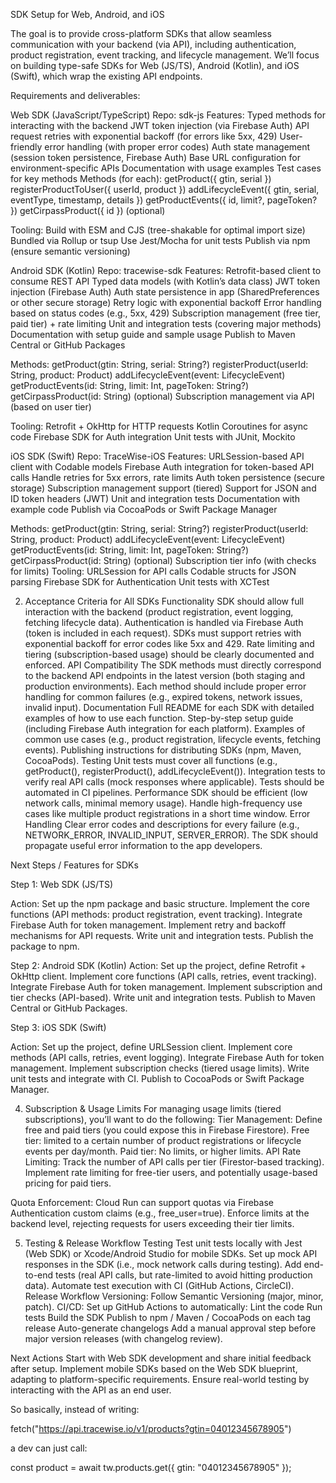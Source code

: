 SDK Setup for Web, Android, and iOS

The goal is to provide cross-platform SDKs that allow seamless communication with your backend (via API), including authentication, product registration, event tracking, and lifecycle management. We’ll focus on building type-safe SDKs for Web (JS/TS), Android (Kotlin), and iOS (Swift), which wrap the existing API endpoints.

Requirements and deliverables:

Web SDK (JavaScript/TypeScript)
Repo: sdk-js
Features:
Typed methods for interacting with the backend
JWT token injection (via Firebase Auth)
API request retries with exponential backoff (for errors like 5xx, 429)
User-friendly error handling (with proper error codes)
Auth state management (session token persistence, Firebase Auth)
Base URL configuration for environment-specific APIs
Documentation with usage examples
Test cases for key methods
Methods (for each):
getProduct({ gtin, serial })
registerProductToUser({ userId, product })
addLifecycleEvent({ gtin, serial, eventType, timestamp, details })
getProductEvents({ id, limit?, pageToken? })
getCirpassProduct({ id }) (optional)

Tooling:
Build with ESM and CJS (tree-shakable for optimal import size)
Bundled via Rollup or tsup
Use Jest/Mocha for unit tests
Publish via npm (ensure semantic versioning)

Android SDK (Kotlin)
Repo: tracewise-sdk
Features:
Retrofit-based client to consume REST API
Typed data models (with Kotlin’s data class)
JWT token injection (Firebase Auth)
Auth state persistence in app (SharedPreferences or other secure storage)
Retry logic with exponential backoff
Error handling based on status codes (e.g., 5xx, 429)
Subscription management (free tier, paid tier) + rate limiting
Unit and integration tests (covering major methods)
Documentation with setup guide and sample usage
Publish to Maven Central or GitHub Packages

Methods:
getProduct(gtin: String, serial: String?)
registerProduct(userId: String, product: Product)
addLifecycleEvent(event: LifecycleEvent)
getProductEvents(id: String, limit: Int, pageToken: String?)
getCirpassProduct(id: String) (optional)
Subscription management via API (based on user tier)

Tooling:
Retrofit + OkHttp for HTTP requests
Kotlin Coroutines for async code
Firebase SDK for Auth integration
Unit tests with JUnit, Mockito

iOS SDK (Swift)
Repo: TraceWise-iOS
Features:
URLSession-based API client with Codable models
Firebase Auth integration for token-based API calls
Handle retries for 5xx errors, rate limits
Auth token persistence (secure storage)
Subscription management support (tiered)
Support for JSON and ID token headers (JWT)
Unit and integration tests
Documentation with example code
Publish via CocoaPods or Swift Package Manager

Methods:
getProduct(gtin: String, serial: String?)
registerProduct(userId: String, product: Product)
addLifecycleEvent(event: LifecycleEvent)
getProductEvents(id: String, limit: Int, pageToken: String?)
getCirpassProduct(id: String) (optional)
Subscription tier info (with checks for limits)
Tooling:
URLSession for API calls
Codable structs for JSON parsing
Firebase SDK for Authentication
Unit tests with XCTest

2) Acceptance Criteria for All SDKs
Functionality
SDK should allow full interaction with the backend (product registration, event logging, fetching lifecycle data).
Authentication is handled via Firebase Auth (token is included in each request).
SDKs must support retries with exponential backoff for error codes like 5xx and 429.
Rate limiting and tiering (subscription-based usage) should be clearly documented and enforced.
API Compatibility
The SDK methods must directly correspond to the backend API endpoints in the latest version (both staging and production environments).
Each method should include proper error handling for common failures (e.g., expired tokens, network issues, invalid input).
Documentation
Full README for each SDK with detailed examples of how to use each function.
Step-by-step setup guide (including Firebase Auth integration for each platform).
Examples of common use cases (e.g., product registration, lifecycle events, fetching events).
Publishing instructions for distributing SDKs (npm, Maven, CocoaPods).
Testing
Unit tests must cover all functions (e.g., getProduct(), registerProduct(), addLifecycleEvent()).
Integration tests to verify real API calls (mock responses where applicable).
Tests should be automated in CI pipelines.
Performance
SDK should be efficient (low network calls, minimal memory usage).
Handle high-frequency use cases like multiple product registrations in a short time window.
Error Handling
Clear error codes and descriptions for every failure (e.g., NETWORK_ERROR, INVALID_INPUT, SERVER_ERROR).
The SDK should propagate useful error information to the app developers.

Next Steps / Features for SDKs

Step 1: Web SDK (JS/TS)

Action:
Set up the npm package and basic structure.
Implement the core functions (API methods: product registration, event tracking).
Integrate Firebase Auth for token management.
Implement retry and backoff mechanisms for API requests.
Write unit and integration tests.
Publish the package to npm.

Step 2: Android SDK (Kotlin)
Action:
Set up the project, define Retrofit + OkHttp client.
Implement core functions (API calls, retries, event tracking).
Integrate Firebase Auth for token management.
Implement subscription and tier checks (API-based).
Write unit and integration tests.
Publish to Maven Central or GitHub Packages.

Step 3: iOS SDK (Swift)

Action:
Set up the project, define URLSession client.
Implement core methods (API calls, retries, event logging).
Integrate Firebase Auth for token management.
Implement subscription checks (tiered usage limits).
Write unit tests and integrate with CI.
Publish to CocoaPods or Swift Package Manager.

4) Subscription & Usage Limits
For managing usage limits (tiered subscriptions), you’ll want to do the following:
Tier Management:
Define free and paid tiers (you could expose this in Firebase Firestore).
Free tier: limited to a certain number of product registrations or lifecycle events per day/month.
Paid tier: No limits, or higher limits.
API Rate Limiting:
Track the number of API calls per tier (Firestor-based tracking).
Implement rate limiting for free-tier users, and potentially usage-based pricing for paid tiers.

Quota Enforcement:
Cloud Run can support quotas via Firebase Authentication custom claims (e.g., free_user=true).
Enforce limits at the backend level, rejecting requests for users exceeding their tier limits.

5) Testing & Release Workflow
Testing
Test unit tests locally with Jest (Web SDK) or Xcode/Android Studio for mobile SDKs.
Set up mock API responses in the SDK (i.e., mock network calls during testing).
Add end-to-end tests (real API calls, but rate-limited to avoid hitting production data).
Automate test execution with CI (GitHub Actions, CircleCI).
Release Workflow
Versioning: Follow Semantic Versioning (major, minor, patch).
CI/CD: Set up GitHub Actions to automatically:
Lint the code
Run tests
Build the SDK
Publish to npm / Maven / CocoaPods on each tag release
Auto-generate changelogs
Add a manual approval step before major version releases (with changelog review).

Next Actions
Start with Web SDK development and share initial feedback after setup.
Implement mobile SDKs based on the Web SDK blueprint, adapting to platform-specific requirements.
Ensure real-world testing by interacting with the API as an end user.

So basically, instead of writing:

fetch("https://api.tracewise.io/v1/products?gtin=04012345678905")

a dev can just call:

const product = await tw.products.get({ gtin: "04012345678905" });